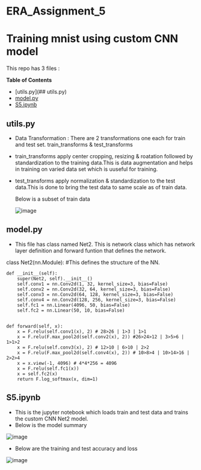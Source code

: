# ERA_Assignment_5

# Training mnist using custom CNN model

This repo has 3 files :

**Table of Contents**

- [utils.py](## utils.py)
- [model.py](#model.py)
- [S5.ipynb](#S5.ipynb)

## utils.py
- Data Transformation : There are 2 transformations one each for train and test set. train_transforms & test_transforms
- train_transforms apply center cropping, resizing & roatation followed by standardization to the training data.This is data augmentation and helps in training on varied data set which is uuseful for training.
 
- test_transforms apply normalization & standardization to the test data.This is done to bring the test data to same scale as of train data.
   
   Below is a subset of train data
   
   ![image](https://github.com/amitdoda1983/ERA_Assignment_5/assets/37932202/49a80c4e-a1c1-4b7e-8ad8-c9a968485448)

    
## model.py
- This file has class named Net2. This is network class which has network layer definition and forward funtion that defines the network.


class Net2(nn.Module):
    #This defines the structure of the NN.
    
    def __init__(self):
        super(Net2, self).__init__()
        self.conv1 = nn.Conv2d(1, 32, kernel_size=3, bias=False)
        self.conv2 = nn.Conv2d(32, 64, kernel_size=3, bias=False)
        self.conv3 = nn.Conv2d(64, 128, kernel_size=3, bias=False)
        self.conv4 = nn.Conv2d(128, 256, kernel_size=3, bias=False)
        self.fc1 = nn.Linear(4096, 50, bias=False)
        self.fc2 = nn.Linear(50, 10, bias=False)
    
    
    def forward(self, x):
        x = F.relu(self.conv1(x), 2) # 28>26 | 1>3 | 1>1
        x = F.relu(F.max_pool2d(self.conv2(x), 2)) #26>24>12 | 3>5>6 | 1>1>2
        x = F.relu(self.conv3(x), 2) # 12>10 | 6>10 | 2>2
        x = F.relu(F.max_pool2d(self.conv4(x), 2)) # 10>8>4 | 10>14>16 | 2>2>4
        x = x.view(-1, 4096) # 4*4*256 = 4096
        x = F.relu(self.fc1(x))
        x = self.fc2(x)
        return F.log_softmax(x, dim=1)
        
        
   

## S5.ipynb
- This is the jupyter notebook which loads train and test data and trains the custom CNN Net2 model.
- Below is the model summary

![image](https://github.com/amitdoda1983/ERA_Assignment_5/assets/37932202/bfc31b91-c3b2-4c9f-96de-95c8d0db7c99)

- Below are the training and test accuracy and loss

![image](https://github.com/amitdoda1983/ERA_Assignment_5/assets/37932202/71a68b63-7302-451d-aaa0-dba9a4b19245)




